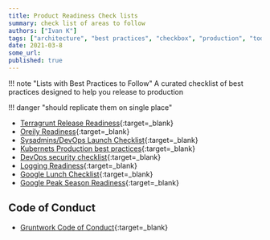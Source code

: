 ```yaml
---
title: Product Readiness Check lists
summary: check list of areas to follow
authors: ["Ivan K"]
tags: ["architecture", "best practices", "checkbox", "production", "todo"]
date: 2021-03-8
some_url:
published: true
---
```


!!! note "Lists with Best Practices to Follow"
    A curated checklist of best practices designed to help you release to production

!!! danger "should replicate them on single place"

- [Terragrunt Release Readiness](https://www.gruntwork.io/devops-checklist/){:target=_blank}
- [Oreily Readiness](https://learning.oreilly.com/library/view/production-ready-microservices/9781491965962/app01.html){:target=_blank}
- [Sysadmins/DevOps Launch Checklist](https://sysadmincasts.com/episodes/70-devops-launch-checklist){:target=_blank}
- [Kubernets Production best practices](https://learnk8s.io/production-best-practices){:target=_blank}
- [DevOps security checklist](https://www.sqreen.com/checklists/devops-security-checklist){:target=_blank}
- [Logging Readiness](https://cheatsheetseries.owasp.org/cheatsheets/Logging_Cheat_Sheet.html){:target=_blank}
- [Google Lunch Checklist](https://cloud.google.com/docs/platform-launch-checklist){:target=_blank}
- [Google Peak Season Readiness](https://cloud.google.com/solutions/black-friday-production-readiness){:target=_blank}

## Code of Conduct

- [Gruntwork Code of Conduct][gruntwork-toc]{:target=_blank}

[gruntwork-toc]: https://github.com/gruntwork-io/toc
